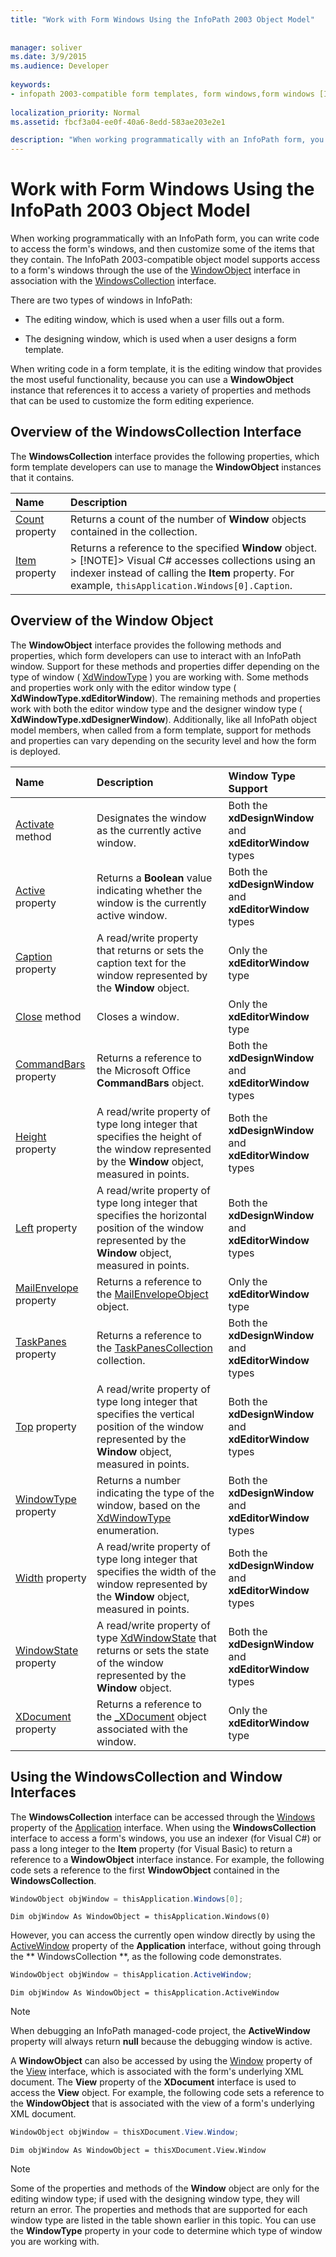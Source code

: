 ```yaml
---
title: "Work with Form Windows Using the InfoPath 2003 Object Model"
 
 
manager: soliver
ms.date: 3/9/2015
ms.audience: Developer
 
keywords:
- infopath 2003-compatible form templates, form windows,form windows [InfoPath 2007], InfoPath 2003-compatible form templates
 
localization_priority: Normal
ms.assetid: fbcf3a04-ee0f-40a6-8edd-583ae203e2e1

description: "When working programmatically with an InfoPath form, you can write code to access the form's windows, and then customize some of the items that they contain. The InfoPath 2003-compatible object model supports access to a form's windows through the use of the WindowObject interface in association with the WindowsCollection interface."
---
```


# Work with Form Windows Using the InfoPath 2003 Object Model

When working programmatically with an InfoPath form, you can write code to access the form's windows, and then customize some of the items that they contain. The InfoPath 2003-compatible object model supports access to a form's windows through the use of the [WindowObject](https://msdn.microsoft.com/library/Microsoft.Office.Interop.InfoPath.SemiTrust.WindowObject.aspx) interface in association with the [WindowsCollection](https://msdn.microsoft.com/library/Microsoft.Office.Interop.InfoPath.SemiTrust.WindowsCollection.aspx) interface. 
  
There are two types of windows in InfoPath:
  
- The editing window, which is used when a user fills out a form.
    
- The designing window, which is used when a user designs a form template.
    
When writing code in a form template, it is the editing window that provides the most useful functionality, because you can use a **WindowObject** instance that references it to access a variety of properties and methods that can be used to customize the form editing experience. 
  
## Overview of the WindowsCollection Interface

The **WindowsCollection** interface provides the following properties, which form template developers can use to manage the **WindowObject** instances that it contains. 
  
|**Name**|**Description**|
|:-----|:-----|
|[Count](https://msdn.microsoft.com/library/Microsoft.Office.Interop.InfoPath.SemiTrust.Windows.Count.aspx) property  <br/> |Returns a count of the number of **Window** objects contained in the collection.  <br/> |
|[Item](https://msdn.microsoft.com/library/Microsoft.Office.Interop.InfoPath.SemiTrust.Windows.Item.aspx) property  <br/> |Returns a reference to the specified **Window** object.  <br/> > [!NOTE]> Visual C# accesses collections using an indexer instead of calling the **Item** property. For example,  `thisApplication.Windows[0].Caption`.           |
   
## Overview of the Window Object

The **WindowObject** interface provides the following methods and properties, which form developers can use to interact with an InfoPath window. Support for these methods and properties differ depending on the type of window ( [XdWindowType](https://msdn.microsoft.com/library/Microsoft.Office.Interop.InfoPath.SemiTrust.XdWindowType.aspx) ) you are working with. Some methods and properties work only with the editor window type ( **XdWindowType.xdEditorWindow**). The remaining methods and properties work with both the editor window type and the designer window type ( **XdWindowType.xdDesignerWindow**). Additionally, like all InfoPath object model members, when called from a form template, support for methods and properties can vary depending on the security level and how the form is deployed.
  
|**Name**|**Description**|**Window Type Support**|
|:-----|:-----|:-----|
|[Activate](https://msdn.microsoft.com/library/Microsoft.Office.Interop.InfoPath.SemiTrust.Window2.Activate.aspx) method  <br/> |Designates the window as the currently active window.  <br/> |Both the **xdDesignWindow** and **xdEditorWindow** types  <br/> |
|[Active](https://msdn.microsoft.com/library/Microsoft.Office.Interop.InfoPath.SemiTrust.Window2.Active.aspx) property  <br/> |Returns a **Boolean** value indicating whether the window is the currently active window.  <br/> |Both the **xdDesignWindow** and **xdEditorWindow** types  <br/> |
|[Caption](https://msdn.microsoft.com/library/Microsoft.Office.Interop.InfoPath.SemiTrust.Window2.Caption.aspx) property  <br/> |A read/write property that returns or sets the caption text for the window represented by the **Window** object.  <br/> |Only the **xdEditorWindow** type  <br/> |
|[Close](https://msdn.microsoft.com/library/Microsoft.Office.Interop.InfoPath.SemiTrust.Window2.Close.aspx) method  <br/> |Closes a window.  <br/> |Only the **xdEditorWindow** type  <br/> |
|[CommandBars](https://msdn.microsoft.com/library/Microsoft.Office.Interop.InfoPath.SemiTrust.Window2.CommandBars.aspx) property  <br/> |Returns a reference to the Microsoft Office **CommandBars** object.  <br/> |Both the **xdDesignWindow** and **xdEditorWindow** types  <br/> |
|[Height](https://msdn.microsoft.com/library/Microsoft.Office.Interop.InfoPath.SemiTrust.Window2.Height.aspx) property  <br/> |A read/write property of type long integer that specifies the height of the window represented by the **Window** object, measured in points.  <br/> |Both the **xdDesignWindow** and **xdEditorWindow** types  <br/> |
|[Left](https://msdn.microsoft.com/library/Microsoft.Office.Interop.InfoPath.SemiTrust.Window2.Left.aspx) property  <br/> |A read/write property of type long integer that specifies the horizontal position of the window represented by the **Window** object, measured in points.  <br/> |Both the **xdDesignWindow** and **xdEditorWindow** types  <br/> |
|[MailEnvelope](https://msdn.microsoft.com/library/Microsoft.Office.Interop.InfoPath.SemiTrust.Window2.MailEnvelope.aspx) property  <br/> |Returns a reference to the [MailEnvelopeObject](https://msdn.microsoft.com/library/Microsoft.Office.Interop.InfoPath.SemiTrust.MailEnvelopeObject.aspx) object.  <br/> |Only the **xdEditorWindow** type  <br/> |
|[TaskPanes](https://msdn.microsoft.com/library/Microsoft.Office.Interop.InfoPath.SemiTrust.Window2.TaskPanes.aspx) property  <br/> |Returns a reference to the [TaskPanesCollection](https://msdn.microsoft.com/library/Microsoft.Office.Interop.InfoPath.SemiTrust.TaskPanesCollection.aspx) collection.  <br/> |Both the **xdDesignWindow** and **xdEditorWindow** types  <br/> |
|[Top](https://msdn.microsoft.com/library/Microsoft.Office.Interop.InfoPath.SemiTrust.Window2.Top.aspx) property  <br/> |A read/write property of type long integer that specifies the vertical position of the window represented by the **Window** object, measured in points.  <br/> |Both the **xdDesignWindow** and **xdEditorWindow** types  <br/> |
|[WindowType](https://msdn.microsoft.com/library/Microsoft.Office.Interop.InfoPath.SemiTrust.Window2.WindowType.aspx) property  <br/> |Returns a number indicating the type of the window, based on the [XdWindowType](https://msdn.microsoft.com/library/Microsoft.Office.Interop.InfoPath.SemiTrust.XdWindowType.aspx) enumeration.  <br/> |Both the **xdDesignWindow** and **xdEditorWindow** types  <br/> |
|[Width](https://msdn.microsoft.com/library/Microsoft.Office.Interop.InfoPath.SemiTrust.Window2.Width.aspx) property  <br/> |A read/write property of type long integer that specifies the width of the window represented by the **Window** object, measured in points.  <br/> |Both the **xdDesignWindow** and **xdEditorWindow** types  <br/> |
|[WindowState](https://msdn.microsoft.com/library/Microsoft.Office.Interop.InfoPath.SemiTrust.Window2.WindowState.aspx) property  <br/> |A read/write property of type [XdWindowState](https://msdn.microsoft.com/library/Microsoft.Office.Interop.InfoPath.SemiTrust.XdWindowState.aspx) that returns or sets the state of the window represented by the **Window** object.  <br/> |Both the **xdDesignWindow** and **xdEditorWindow** types  <br/> |
|[XDocument](https://msdn.microsoft.com/library/Microsoft.Office.Interop.InfoPath.SemiTrust.Window2.XDocument.aspx) property  <br/> |Returns a reference to the [_XDocument](https://msdn.microsoft.com/library/Microsoft.Office.Interop.InfoPath.SemiTrust._XDocument.aspx) object associated with the window.  <br/> |Only the **xdEditorWindow** type  <br/> |
   
## Using the WindowsCollection and Window Interfaces

The **WindowsCollection** interface can be accessed through the [Windows](https://msdn.microsoft.com/library/Microsoft.Office.Interop.InfoPath.SemiTrust._Application2.Windows.aspx) property of the [Application](https://msdn.microsoft.com/library/Microsoft.Office.Interop.InfoPath.SemiTrust.Application.aspx) interface. When using the **WindowsCollection** interface to access a form's windows, you use an indexer (for Visual C#) or pass a long integer to the **Item** property (for Visual Basic) to return a reference to a **WindowObject** interface instance. For example, the following code sets a reference to the first **WindowObject** contained in the **WindowsCollection**.
  
```cs
WindowObject objWindow = thisApplication.Windows[0];
```

```VB.net
Dim objWindow As WindowObject = thisApplication.Windows(0)
```

However, you can access the currently open window directly by using the [ActiveWindow](https://msdn.microsoft.com/library/Microsoft.Office.Interop.InfoPath.SemiTrust._Application2.ActiveWindow.aspx) property of the **Application** interface, without going through the ** WindowsCollection **, as the following code demonstrates.
  
```cs
WindowObject objWindow = thisApplication.ActiveWindow;
```

```VB.net
Dim objWindow As WindowObject = thisApplication.ActiveWindow
```

> [!NOTE]
> When debugging an InfoPath managed-code project, the **ActiveWindow** property will always return **null** because the debugging window is active. 
  
A **WindowObject** can also be accessed by using the [Window](https://msdn.microsoft.com/library/Microsoft.Office.Interop.InfoPath.SemiTrust.View.Window.aspx) property of the [View](https://msdn.microsoft.com/library/Microsoft.Office.Interop.InfoPath.SemiTrust.View.aspx) interface, which is associated with the form's underlying XML document. The **View** property of the **XDocument** interface is used to access the **View** object. For example, the following code sets a reference to the **WindowObject** that is associated with the view of a form's underlying XML document. 
  
```cs
WindowObject objWindow = thisXDocument.View.Window;
```

```VB.net
Dim objWindow As WindowObject = thisXDocument.View.Window
```

> [!NOTE]
> Some of the properties and methods of the **Window** object are only for the editing window type; if used with the designing window type, they will return an error. The properties and methods that are supported for each window type are listed in the table shown earlier in this topic. You can use the **WindowType** property in your code to determine which type of window you are working with. 
  

